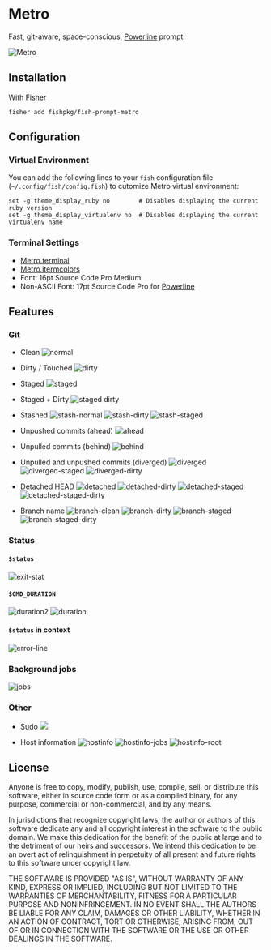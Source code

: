 # Metro

Fast, git-aware, space-conscious, [Powerline](https://github.com/powerline/fonts) prompt.

![Metro](https://user-images.githubusercontent.com/56996/51097858-b6f8a980-180a-11e9-99cb-142a1f13b1c6.png)

## Installation

With [Fisher](https://github.com/jorgebucaran/fisher)

```fish
fisher add fishpkg/fish-prompt-metro
```

## Configuration

### Virtual Environment

You can add the following lines to your `fish` configuration file (`~/.config/fish/config.fish`) to cutomize Metro virtual environment:

```fish
set -g theme_display_ruby no        # Disables displaying the current ruby version
set -g theme_display_virtualenv no  # Disables displaying the current virtualenv name
```

### Terminal Settings

- [Metro.terminal](./Metro.terminal)
- [Metro.itermcolors](./Metro.itermcolors)
- Font: 16pt Source Code Pro Medium
- Non-ASCII Font: 17pt Source Code Pro for [Powerline](https://github.com/powerline/fonts)

## Features

### Git

- Clean
  ![normal](https://cloud.githubusercontent.com/assets/8317250/15191429/a4ff1c3c-17ef-11e6-9f0e-a627e3bc0998.png)

- Dirty / Touched
  ![dirty](https://cloud.githubusercontent.com/assets/8317250/15191431/a4fef19e-17ef-11e6-8ac8-4a5baf502aa7.png)

- Staged
  ![staged](https://cloud.githubusercontent.com/assets/8317250/15191428/a4ff222c-17ef-11e6-9246-29209b1a5b91.png)

- Staged + Dirty
  ![staged dirty](https://cloud.githubusercontent.com/assets/8317250/15191427/a4fec566-17ef-11e6-821d-7a9dd83d4086.png)

- Stashed
  ![stash-normal](https://cloud.githubusercontent.com/assets/8317250/15191430/a4ff3730-17ef-11e6-87d8-f3cc999cd080.png)
  ![stash-dirty](https://cloud.githubusercontent.com/assets/8317250/15191499/ea67ee48-17ef-11e6-8fe0-39d256a23c6c.png)
  ![stash-staged](https://cloud.githubusercontent.com/assets/8317250/15191498/ea660fce-17ef-11e6-9511-cbacb4b1305a.png)

- Unpushed commits (ahead)
  ![ahead](https://cloud.githubusercontent.com/assets/8317250/15193516/38fbd93a-17f9-11e6-845d-0d2da94affb4.png)

- Unpulled commits (behind)
  ![behind](https://cloud.githubusercontent.com/assets/8317250/15193517/3900003c-17f9-11e6-847a-19590a2ba843.png)

- Unpulled and unpushed commits (diverged)
  ![diverged](https://cloud.githubusercontent.com/assets/8317250/15193515/38fbc6b6-17f9-11e6-94f7-718dd9e7db85.png)
  ![diverged-staged](https://cloud.githubusercontent.com/assets/8317250/15193513/38fa4296-17f9-11e6-96a0-3c950231afdc.png)
  ![diverged-dirty](https://cloud.githubusercontent.com/assets/8317250/15193514/38fb6284-17f9-11e6-9a7e-2ced70842739.png)

- Detached HEAD
  ![detached](https://cloud.githubusercontent.com/assets/8317250/15191272/ebb38c86-17ee-11e6-9fec-e14585666467.png)
  ![detached-dirty](https://cloud.githubusercontent.com/assets/8317250/15191612/61111d30-17f0-11e6-9cd1-17c0c7a1867c.png)
  ![detached-staged](https://cloud.githubusercontent.com/assets/8317250/15191610/610c6fec-17f0-11e6-8584-a1c980802d91.png)
  ![detached-staged-dirty](https://cloud.githubusercontent.com/assets/8317250/15191611/610e050a-17f0-11e6-83b0-732b3b133ca3.png)

- Branch name
  ![branch-clean](https://cloud.githubusercontent.com/assets/8317250/15192427/23415c46-17f4-11e6-8213-1a96c0a47bb8.png)
  ![branch-dirty](https://cloud.githubusercontent.com/assets/8317250/15192428/23420f6a-17f4-11e6-88a9-ffcc630b887d.png)
  ![branch-staged](https://cloud.githubusercontent.com/assets/8317250/15192429/2342da4e-17f4-11e6-9d94-a3e63a5c100e.png)
  ![branch-staged-dirty](https://cloud.githubusercontent.com/assets/8317250/15192426/2340850a-17f4-11e6-9673-590bb40a6a9f.png)

### Status

#### `$status`

![exit-stat](https://cloud.githubusercontent.com/assets/8317250/15191932/d166a04a-17f1-11e6-95a2-516609c9a36d.png)

#### `$CMD_DURATION`

![duration2](https://cloud.githubusercontent.com/assets/8317250/15192307/93e4cc36-17f3-11e6-97b5-76ecec3339bf.png)
![duration](https://cloud.githubusercontent.com/assets/8317250/15192308/93e50b7e-17f3-11e6-89be-2b544a00d1f5.png)

#### `$status` in context

![error-line](https://cloud.githubusercontent.com/assets/8317250/15192238/4c55819e-17f3-11e6-8d01-ae76ee99d194.png)

### Background jobs

![jobs](https://cloud.githubusercontent.com/assets/8317250/15191807/466121be-17f1-11e6-9b16-8f8cec64fce4.png)

### Other

- Sudo
  ![](https://cloud.githubusercontent.com/assets/8317250/15191199/938e3fa6-17ee-11e6-82eb-2cb610955ec3.png)

- Host information
  ![hostinfo](https://cloud.githubusercontent.com/assets/8317250/15191720/d4cb9778-17f0-11e6-8ba3-39e534c6ee5a.png)
  ![hostinfo-jobs](https://cloud.githubusercontent.com/assets/8317250/15191845/7fdf8c5a-17f1-11e6-9f83-8a7300421802.png)
  ![hostinfo-root](https://cloud.githubusercontent.com/assets/8317250/15191719/d4ca4828-17f0-11e6-85cf-4aae34ae068f.png)

## License

Anyone is free to copy, modify, publish, use, compile, sell, or distribute this software, either in source code form or as a compiled binary, for any purpose, commercial or non-commercial, and by any means.

In jurisdictions that recognize copyright laws, the author or authors of this software dedicate any and all copyright interest in the software to the public domain. We make this dedication for the benefit of the public at large and to the detriment of our heirs and successors. We intend this dedication to be an overt act of relinquishment in perpetuity of all present and future rights to this software under copyright law.

THE SOFTWARE IS PROVIDED "AS IS", WITHOUT WARRANTY OF ANY KIND, EXPRESS OR IMPLIED, INCLUDING BUT NOT LIMITED TO THE WARRANTIES OF MERCHANTABILITY, FITNESS FOR A PARTICULAR PURPOSE AND NONINFRINGEMENT. IN NO EVENT SHALL THE AUTHORS BE LIABLE FOR ANY CLAIM, DAMAGES OR OTHER LIABILITY, WHETHER IN AN ACTION OF CONTRACT, TORT OR OTHERWISE, ARISING FROM, OUT OF OR IN CONNECTION WITH THE SOFTWARE OR THE USE OR OTHER DEALINGS IN THE SOFTWARE.

